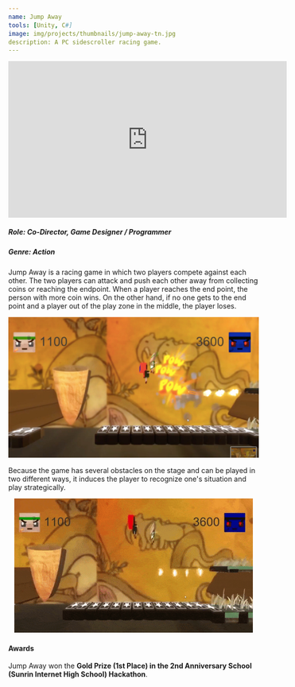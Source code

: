 ```yaml
---
name: Jump Away
tools: [Unity, C#]
image: img/projects/thumbnails/jump-away-tn.jpg
description: A PC sidescroller racing game.
---
```


<div class="video-responsive">
    <iframe style="display: block; margin: 0 auto;" width="560" height="315" src="https://www.youtube.com/embed/4myoco8XCLw" frameborder="0" allow="accelerometer; autoplay; encrypted-media; gyroscope; picture-in-picture" allowfullscreen></iframe>
</div>

##### Role: Co-Director, Game Designer / Programmer
##### Genre: Action

Jump Away is a racing game in which two players compete against each other. The two players can attack and push each other away from collecting coins or reaching the endpoint. When a player reaches the end point, the person with more coin wins. On the other hand, if no one gets to the end point and a player out of the play zone in the middle, the player loses.

<center> <img src="/img/projects/reg/jump-away-fight.jpg"/> </center>

Because the game has several obstacles on the stage and can be played in two different ways, it induces the player to recognize one's situation and play strategically.

<center> <img src="/img/projects/reg/jump-away-gameplay.gif"/> </center>

#### Awards

Jump Away won the **Gold Prize (1st Place) in the 2nd Anniversary School (Sunrin Internet High School) Hackathon**.